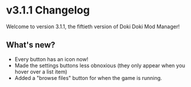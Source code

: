 # v3.1.1 Changelog

Welcome to version 3.1.1, the fiftieth version of Doki Doki Mod Manager!

## What's new?

* Every button has an icon now!
* Made the settings buttons less obnoxious (they only appear when you hover over a list item)
* Added a "browse files" button for when the game is running.
